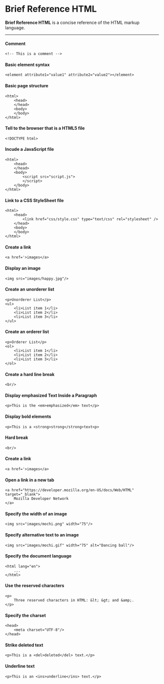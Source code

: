 # Brief Reference HTML

**Brief Reference HTML** is a concise reference of the HTML markup language.

---

#### Comment
```
<!-- This is a comment -->
```

#### Basic element syntax
```
<element attribute1="value1" attribute2="value2"></element>
```

#### Basic page structure
```
<html>
    <head>
    </head>
    <body>
    </body>
</html>
```

#### Tell to the browser that is a HTML5 file
```
<!DOCTYPE html>
```

#### Incude a JavaScript file
```
<html>
    <head>
    </head>
    <body>
        <script src="script.js">
        </script>
    </body>
</html>
```

#### Link to a CSS StyleSheet file
```
<html>
    <head>
        <link href="css/style.css" type="text/css" rel="stylesheet" />
    </head>
    <body>
    </body>
</html>
```

#### Create a link
```
<a href='>images</a>
```

#### Display an image
```
<img src="images/happy.jpg"/>
```

#### Create an unorderer list
```
<p>Unorderer List</p>
<ul>
    <li>List item 1</li>
    <li>List item 2</li>
    <li>List item 3</li>
</ul>
```

#### Create an orderer list
```
<p>Orderer List</p>
<ol>
    <li>List item 1</li>
    <li>List item 2</li>
    <li>List item 3</li>
</ol>
```

#### Create a hard line break
```
<br/>
```

#### Display emphasized Text Inside a Paragraph
```
<p>This is the <em>emphasized</em> text</p>
```

#### Display bold elements
```
<p>This is a <strong>strong</strong>text<p>
```

#### Hard break
```
<br/>
```


#### Create a link
```
<a href='>images</a>
```

#### Open a link in a new tab
```
<a href="https://developer.mozilla.org/en-US/docs/Web/HTML" target="_blank">
    Mozilla Developer Network 
</a>
```

#### Specify the width of an image
```
<img src="images/mochi.png" width="75"/>
```

#### Specify alternative text to an image
```
<img src="images/mochi.gif" width="75" alt="Dancing ball"/>
```

#### Specify the document language
```
<html lang="en">
    ...
</html>
```

#### Use the reserved characters
```
<p>
    Three reserved characters in HTML: &lt; &gt; and &amp;.
</p>
```

#### Specify the charset
```
<head>
    <meta charset="UTF-8"/>
</head>
```

#### Strike deleted text
```
<p>This is a <del>deleted</del> text.</p>
```

#### Underline text
```
<p>This is an <ins>underline</ins> text.</p>
```
